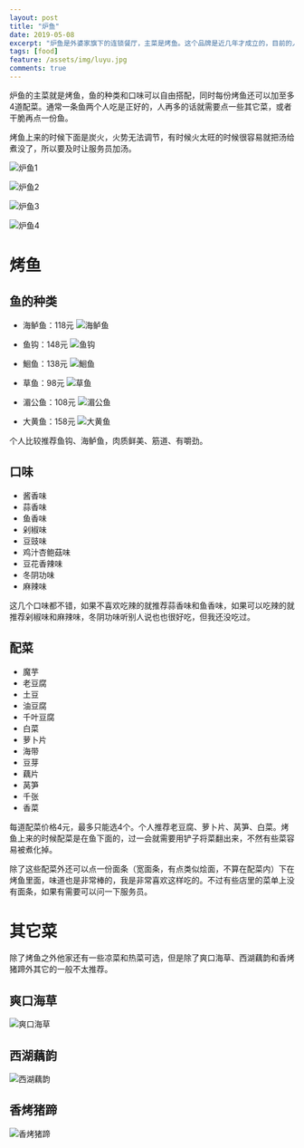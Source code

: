 ```yaml
---
layout: post
title: "炉鱼"
date: 2019-05-08
excerpt: "炉鱼是外婆家旗下的连锁餐厅，主菜是烤鱼。这个品牌是近几年才成立的，目前的人气也是很火爆的，自从前几年滨江的炉鱼餐厅开业以来每到饭点餐厅外边都会排起很长的队。这也是我最近两年去的最多的一家店。"
tags: [food]
feature: /assets/img/luyu.jpg
comments: true
---
```


炉鱼的主菜就是烤鱼，鱼的种类和口味可以自由搭配，同时每份烤鱼还可以加至多4道配菜。通常一条鱼两个人吃是正好的，人再多的话就需要点一些其它菜，或者干脆再点一份鱼。

烤鱼上来的时候下面是炭火，火势无法调节，有时候火太旺的时候很容易就把汤给煮没了，所以要及时让服务员加汤。


![炉鱼1]({{site.url}}/assets/img/luyu1.jpg)

![炉鱼2]({{site.url}}/assets/img/luyu2.jpg)

![炉鱼3]({{site.url}}/assets/img/luyu3.jpg)

![炉鱼4]({{site.url}}/assets/img/luyu4.jpg)


# 烤鱼
## 鱼的种类
* 海鲈鱼：118元
![海鲈鱼]({{site.url}}/assets/img/hailuyu.jpg)

* 鱼钩：148元
![鱼钩]({{site.url}}/assets/img/yugou.jpg)

* 鮰鱼：138元
![鮰鱼]({{site.url}}/assets/img/huiyu.jpg)

* 草鱼：98元
![草鱼]({{site.url}}/assets/img/caoyu.jpg)

* 湄公鱼：108元
![湄公鱼]({{site.url}}/assets/img/meigongyu.jpg)

* 大黄鱼：158元
![大黄鱼]({{site.url}}/assets/img/dahuangyu.jpg)

个人比较推荐鱼钩、海鲈鱼，肉质鲜美、筋道、有嚼劲。

## 口味
* 酱香味
* 蒜香味
* 鱼香味
* 剁椒味
* 豆豉味
* 鸡汁杏鲍菇味
* 豆花香辣味
* 冬阴功味
* 麻辣味

这几个口味都不错，如果不喜欢吃辣的就推荐蒜香味和鱼香味，如果可以吃辣的就推荐剁椒味和麻辣味，冬阴功味听别人说也也很好吃，但我还没吃过。

## 配菜
* 魔芋
* 老豆腐
* 土豆
* 油豆腐
* 千叶豆腐
* 白菜
* 萝卜片
* 海带
* 豆芽
* 藕片
* 莴笋
* 千张
* 香菜

每道配菜价格4元，最多只能选4个。个人推荐老豆腐、萝卜片、莴笋、白菜。烤鱼上来的时候配菜是在鱼下面的，过一会就需要用铲子将菜翻出来，不然有些菜容易被煮化掉。

除了这些配菜外还可以点一份面条（宽面条，有点类似烩面，不算在配菜内）下在烤鱼里面，味道也是非常棒的，我是非常喜欢这样吃的。不过有些店里的菜单上没有面条，如果有需要可以问一下服务员。

# 其它菜
除了烤鱼之外他家还有一些凉菜和热菜可选，但是除了爽口海草、西湖藕韵和香烤猪蹄外其它的一般不太推荐。

## 爽口海草
![爽口海草]({{site.url}}/assets/img/shuangkouhaicao.jpg)

## 西湖藕韵
![西湖藕韵]({{site.url}}/assets/img/xihuouyun.jpg)

## 香烤猪蹄
![香烤猪蹄]({{site.url}}/assets/img/xiangkaozhuti.jpg)
